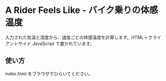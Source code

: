 # A Rider Feels Like - バイク乗りの体感温度

入力された気温と湿度から、速度ごとの体感温度を計算します。HTML＋クライアントサイド JavaScript で書かれています。

## 使い方

index.html をブラウザでひらいてください。
